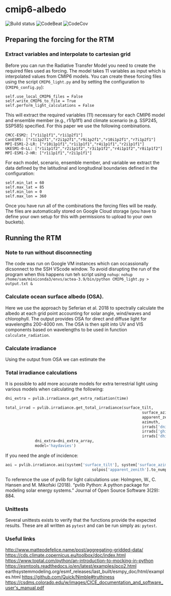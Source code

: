 # cmip6-albedo

![Build status][image-1]
![CodeBeat][image-2]
![CodeCov][image-3]

## Preparing the forcing for the RTM
### Extract variables and interpolate to cartesian grid
Before you can run the Radiative Transfer Model you need to create the required files used as forcing. The model takes 11 variables as input which is interpolated values from CMIP6 models. You can create these forcing files using the script `CMIP6_light.py` and by setting the configuration to (`CMIP6_config.py`):

```
self.use_local_CMIP6_files = False
self.write_CMIP6_to_file = True
self.perform_light_calculations = False
```
This will extract the required variables (11) necessary for each CMIP6 model and ensemble member (e.g., r1i1p1f1) 
and climate scenario (e.g. SSP245, SSP585) specified. For this paper we use the following combinations.
```
CMCC-ESM2: ["r1i1p1f1","r1i1p2f1"]
CanESM5: ["r1i1p2f1","r2i1p2f1","r9i1p2f1","r10i1p2f1","r7i1p2f1"]
MPI-ESM1-2-LR: ["r10i1p1f1","r1i1p1f1","r4i1p1f1","r2i1p1f1"]
UKESM1-0-LL: ["r1i1p1f2","r2i1p1f2","r3i1p1f2","r4i1p1f2","r8i1p1f2"]
MPI-ESM1-2-HR: ["r1i1p1f1","r2i1p1f1"]
```
For each model, scenario, ensemble member, and variable we extract the data defined by the latitudinal and longitudinal boundaries defined in the configuration:
```
self.min_lat = 60
self.max_lat = 85
self.min_lon = 0
self.max_lon = 360
```

Once you have run all of the combinations the forcing files will be ready. The files are automatically stored on Google Cloud storage (you have to define your own setup for this with permissions to upload to your own buckets).

## Running the RTM
### Note to run without disconnecting 
The code was run on Google VM instances which can occassionally dicsonnect to the SSH VScode window. To avoid disrupting
the run of the program when this happens run teh script using `nohup`:
`nohup /home/sam/miniconda3/envs/actea-3.9/bin/python CMIP6_light.py > output.txt &`

### Calculate ocean surface albedo (OSA).
Here we use the approach by Seferian et al. 2018 to spectrally calculate the albedo at each 
grid point accounting for solar angle, wind/waves and chlorophyll. The output provides OSA for 
direct and diffuse light for wavelengths 200-4000 nm. The OSA is then split into UV and VIS components 
based on wavelengths to be used in function `calculate_radiation`.

### Calculate irradiance
Using the output from OSA we can estimate the 

### Total irradiance calculations
It is possible to add more accurate models for extra terrestrial light using various models when 
calculating the following:
```python
dni_extra = pvlib.irradiance.get_extra_radiation(time)

total_irrad = pvlib.irradiance.get_total_irradiance(surface_tilt,
                                                            surface_azimuth,
                                                            apparent_zenith,
                                                            azimuth,
                                                            irrads['dni'],
                                                            irrads['ghi'],
                                                            irrads['dhi'],
             dni_extra=dni_extra_array,
             model='haydavies')
```

If you need the angle of incidence:
```python
aoi = pvlib.irradiance.aoi(system['surface_tilt'], system['surface_azimuth'],
                                      solpos['apparent_zenith'].to_numpy(), 	   solpos['azimuth'].to_numpy())
```
To reference the use of pvlib for light calculations use:
Holmgren, W., C. Hansen and M. Mikofski (2018). “pvlib Python: A python package for modeling solar energy systems.” 
Journal of Open Source Software 3(29): 884.

### Unittests
Several unittests exists to verify that the functions provide the expected results. These are all written as `pytest` and can be run simply as: `pytest`.
### Useful links
http://www.matteodefelice.name/post/aggregating-gridded-data/
https://cds.climate.copernicus.eu/toolbox/doc/index.html
https://www.toptal.com/python/an-introduction-to-mocking-in-python
https://esmtools.readthedocs.io/en/latest/examples/pco2.html
earthsystemmodeling.org/esmf\_releases/last\_built/esmpy\_doc/html/examples.html
https://github.com/Quick/Nimble#truthiness
https://csdms.colorado.edu/w/images/CICE_documentation_and_software_user's_manual.pdf

[image-1]:	https://badge.buildkite.com/998b597662a8db957ab524d2660958105de691cc0bc1753594.svg
[image-2]:	https://codebeat.co/badges/8bf4f052-6579-47fa-a552-b221154549c0
[image-3]:	https://codecov.io/gh/trondkr/cmip6-albedo/branch/master/graph/badge.svg